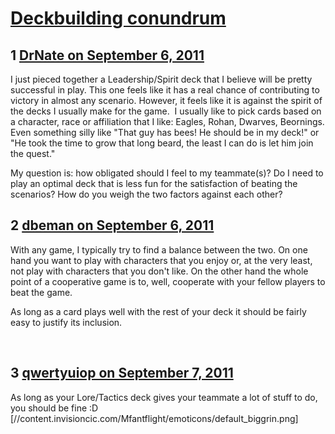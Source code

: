 # [Deckbuilding conundrum](https://community.fantasyflightgames.com/topic/52775-deckbuilding-conundrum/)

## 1 [DrNate on September 6, 2011](https://community.fantasyflightgames.com/topic/52775-deckbuilding-conundrum/?do=findComment&comment=524933)

I just pieced together a Leadership/Spirit deck that I believe will be pretty successful in play. This one feels like it has a real chance of contributing to victory in almost any scenario. However, it feels like it is against the spirit of the decks I usually make for the game.  I usually like to pick cards based on a character, race or affiliation that I like: Eagles, Rohan, Dwarves, Beornings. Even something silly like "That guy has bees! He should be in my deck!" or "He took the time to grow that long beard, the least I can do is let him join the quest."

My question is: how obligated should I feel to my teammate(s)? Do I need to play an optimal deck that is less fun for the satisfaction of beating the scenarios? How do you weigh the two factors against each other?

## 2 [dbeman on September 6, 2011](https://community.fantasyflightgames.com/topic/52775-deckbuilding-conundrum/?do=findComment&comment=524943)

With any game, I typically try to find a balance between the two. On one hand you want to play with characters that you enjoy or, at the very least, not play with characters that you don't like. On the other hand the whole point of a cooperative game is to, well, cooperate with your fellow players to beat the game.

As long as a card plays well with the rest of your deck it should be fairly easy to justify its inclusion.

 

## 3 [qwertyuiop on September 7, 2011](https://community.fantasyflightgames.com/topic/52775-deckbuilding-conundrum/?do=findComment&comment=525315)

As long as your Lore/Tactics deck gives your teammate a lot of stuff to do, you should be fine :D [//content.invisioncic.com/Mfantflight/emoticons/default_biggrin.png]

